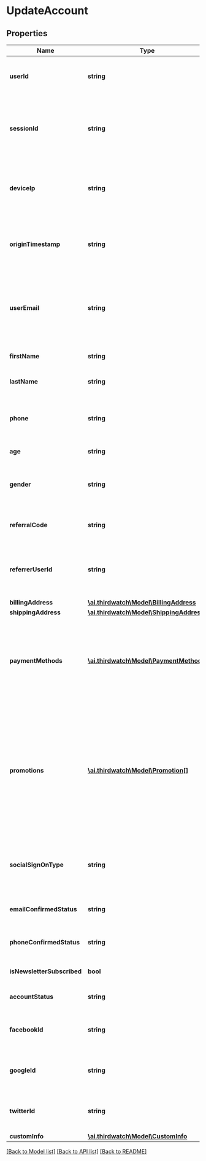 # UpdateAccount

## Properties
Name | Type | Description | Notes
------------ | ------------- | ------------- | -------------
**userId** | **string** | The user&#39;s account ID according to your systems. Note that user IDs are case sensitive. | [optional] 
**sessionId** | **string** | The user&#39;s current session ID, used to tie a user&#39;s action before and after login or account creation. Required if no user_id values is provided. | [optional] 
**deviceIp** | **string** | IP address of the request made by the user. Recommended for historical backfills and customers with mobile apps. | [optional] 
**originTimestamp** | **string** | Represents the time the event occured in your system. Send as a UNIX timestamp in milliseconds in string. | [optional] 
**userEmail** | **string** | Email of the user creating this order. Note - If the user&#39;s email is also their account ID in your system, set both the userId and userEmail fields to their email address. | [optional] 
**firstName** | **string** | Provide the first name associated with the user here. | [optional] 
**lastName** | **string** | Provide the last name associated with the user here. | [optional] 
**phone** | **string** | The primary phone number of the user associated with this account. Provide the phone number as a string. | [optional] 
**age** | **string** | Age of the user e.g. \&quot;25\&quot; | [optional] 
**gender** | **string** | Gender of the user e.g. \&quot;_male\&quot;, \&quot;_female\&quot; or \&quot;_trans\&quot; | [optional] 
**referralCode** | **string** | Code or promotion used by the user while creating account. | [optional] 
**referrerUserId** | **string** | The ID of the user that referred the current user to your business. This field is required for detecting referral fraud. | [optional] 
**billingAddress** | [**\ai.thirdwatch\Model\BillingAddress**](BillingAddress.md) |  | [optional] 
**shippingAddress** | [**\ai.thirdwatch\Model\ShippingAddress**](ShippingAddress.md) |  | [optional] 
**paymentMethods** | [**\ai.thirdwatch\Model\PaymentMethod[]**](PaymentMethod.md) | The payment information associated with this account. Represented as an array of nested payment_method objects containing payment type, payment gateway, credit card bin, etc. | [optional] 
**promotions** | [**\ai.thirdwatch\Model\Promotion[]**](Promotion.md) | The list of promotions that apply to this account. You can add one or more promotions when creating or updating an order. Represented as a JSON array of promotion objects. You can also separately add promotions to the account via the addPromotion event. | [optional] 
**socialSignOnType** | **string** | If the user logged in with a social identify provider, give the name here. e.g. _google, _facebook, _twitter, _linkedin, _other | [optional] 
**emailConfirmedStatus** | **string** | Status of email verification. e.g. _success, _failure, _pending | [optional] 
**phoneConfirmedStatus** | **string** | Status of phone verification. e.g. _success, _failure, _pending | [optional] 
**isNewsletterSubscribed** | **bool** | Is user subscribed for newsletter. e.g. true, false | [optional] 
**accountStatus** | **string** | Current status of account, e.g. _active, _inactive | [optional] 
**facebookId** | **string** | Facebook user id or token of the user. This can help to varify his social identity. | [optional] 
**googleId** | **string** | Google user id or token of the user. This can help to varify his social identity. | [optional] 
**twitterId** | **string** | Twitter handle or token of the user. This can help to varify his social identity. | [optional] 
**customInfo** | [**\ai.thirdwatch\Model\CustomInfo**](CustomInfo.md) |  | [optional] 

[[Back to Model list]](../README.md#documentation-for-models) [[Back to API list]](../README.md#documentation-for-api-endpoints) [[Back to README]](../README.md)


